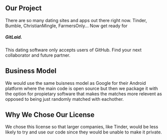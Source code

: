 ## Our Project
There are so many dating sites and apps out there right now. Tinder, Bumble, ChristianMingle, FarmersOnly...
Now get ready for 
##### GitLaid.
This dating software only accepts users of GitHub. Find your next collaborator and future partner.
## Business Model

We would use the same buisness model as Google for their Android platform where the main code is open source but then we package it with the option for propietary software that makes the matches more relevent as opposed to being just randomly matched with eachother.


## Why We Chose Our License

We chose this license so that larger companies, like Tinder, would be less likely to try and use our code since they would be unable to make it private.
